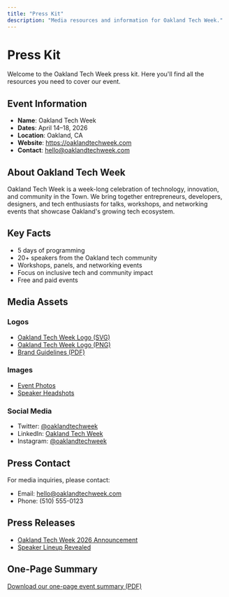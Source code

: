 ```yaml
---
title: "Press Kit"
description: "Media resources and information for Oakland Tech Week."
---
```


# Press Kit

Welcome to the Oakland Tech Week press kit. Here you'll find all the resources you need to cover our event.

## Event Information

- **Name**: Oakland Tech Week
- **Dates**: April 14–18, 2026
- **Location**: Oakland, CA
- **Website**: https://oaklandtechweek.com
- **Contact**: hello@oaklandtechweek.com

## About Oakland Tech Week

Oakland Tech Week is a week-long celebration of technology, innovation, and community in the Town. We bring together entrepreneurs, developers, designers, and tech enthusiasts for talks, workshops, and networking events that showcase Oakland's growing tech ecosystem.

## Key Facts

- 5 days of programming
- 20+ speakers from the Oakland tech community
- Workshops, panels, and networking events
- Focus on inclusive tech and community impact
- Free and paid events

## Media Assets

### Logos
- [Oakland Tech Week Logo (SVG)](/press/oakland-tech-week-logo.svg)
- [Oakland Tech Week Logo (PNG)](/press/oakland-tech-week-logo.png)
- [Brand Guidelines (PDF)](/press/brand-guidelines.pdf)

### Images
- [Event Photos](/press/photos/)
- [Speaker Headshots](/press/speakers/)

### Social Media
- Twitter: [@oaklandtechweek](https://x.com/oaklandtechweek)
- LinkedIn: [Oakland Tech Week](https://www.linkedin.com/company/oaklandtechweek)
- Instagram: [@oaklandtechweek](https://instagram.com/oaklandtechweek)

## Press Contact

For media inquiries, please contact:
- Email: hello@oaklandtechweek.com
- Phone: (510) 555-0123

## Press Releases

- [Oakland Tech Week 2026 Announcement](/press/press-release-announcement.pdf)
- [Speaker Lineup Revealed](/press/press-release-speakers.pdf)

## One-Page Summary

[Download our one-page event summary (PDF)](/press/oakland-tech-week-summary.pdf)

